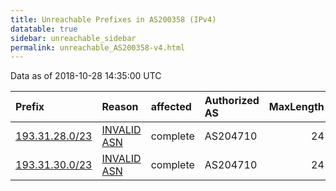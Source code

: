 ```yaml
---
title: Unreachable Prefixes in AS200358 (IPv4)
datatable: true
sidebar: unreachable_sidebar
permalink: unreachable_AS200358-v4.html
---
```


Data as of 2018-10-28 14:35:00 UTC


<div class="datatable-begin"></div>

| Prefix                                                 | Reason                                                                                                 | affected   | Authorized AS   |   MaxLength | Anchor                                         |   unreachable /24s |
|:-------------------------------------------------------|:-------------------------------------------------------------------------------------------------------|:-----------|:----------------|------------:|:-----------------------------------------------|-------------------:|
| [193.31.28.0/23](https://stat.ripe.net/193.31.28.0/23) | [INVALID ASN](https://rpki-validator.ripe.net/announcement-preview?asn=AS200358&prefix=193.31.28.0/23) | complete   | AS204710        |          24 | [RIPE](unreachable_RIPE_NCC_RPKI_Root-v4.html) |                  2 |
| [193.31.30.0/23](https://stat.ripe.net/193.31.30.0/23) | [INVALID ASN](https://rpki-validator.ripe.net/announcement-preview?asn=AS200358&prefix=193.31.30.0/23) | complete   | AS204710        |          24 | [RIPE](unreachable_RIPE_NCC_RPKI_Root-v4.html) |                  2 |

<div class="datatable-end"></div>